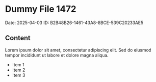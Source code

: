 # Dummy File 1472

Date: 2025-04-03
ID: B2B48B26-1461-43A8-8BCE-539C20233AE5

## Content

Lorem ipsum dolor sit amet, consectetur adipiscing elit.
Sed do eiusmod tempor incididunt ut labore et dolore magna aliqua.

* Item 1
* Item 2
* Item 3
